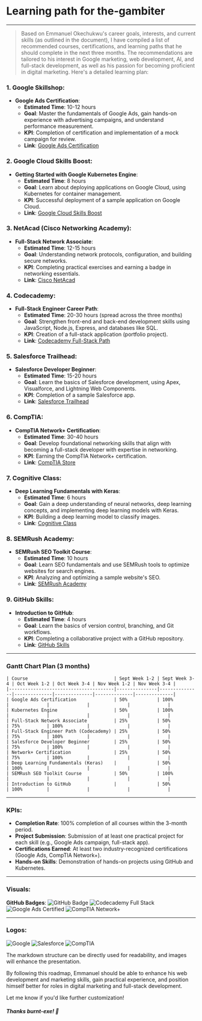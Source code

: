 # Learning path for the-gambiter
---

>Based on Emmanuel Okechukwu's career goals, interests, and current skills (as outlined in the document), I have compiled a list of recommended courses, certifications, and learning paths that he should complete in the next three months. The recommendations are tailored to his interest in Google marketing, web development, AI, and full-stack development, as well as his passion for becoming proficient in digital marketing. Here's a detailed learning plan:

### 1. **Google Skillshop**:
   - **Google Ads Certification**:
     - **Estimated Time**: 10-12 hours
     - **Goal**: Master the fundamentals of Google Ads, gain hands-on experience with advertising campaigns, and understand performance measurement.
     - **KPI**: Completion of certification and implementation of a mock campaign for review.
     - **Link**: [Google Ads Certification](https://skillshop.withgoogle.com/)

### 2. **Google Cloud Skills Boost**:
   - **Getting Started with Google Kubernetes Engine**:
     - **Estimated Time**: 8 hours
     - **Goal**: Learn about deploying applications on Google Cloud, using Kubernetes for container management.
     - **KPI**: Successful deployment of a sample application on Google Cloud.
     - **Link**: [Google Cloud Skills Boost](https://www.cloudskillsboost.google/)

### 3. **NetAcad (Cisco Networking Academy)**:
   - **Full-Stack Network Associate**:
     - **Estimated Time**: 12-15 hours
     - **Goal**: Understanding network protocols, configuration, and building secure networks.
     - **KPI**: Completing practical exercises and earning a badge in networking essentials.
     - **Link**: [Cisco NetAcad](https://www.netacad.com/)

### 4. **Codecademy**:
   - **Full-Stack Engineer Career Path**:
     - **Estimated Time**: 20-30 hours (spread across the three months)
     - **Goal**: Strengthen front-end and back-end development skills using JavaScript, Node.js, Express, and databases like SQL.
     - **KPI**: Creation of a full-stack application (portfolio project).
     - **Link**: [Codecademy Full-Stack Path](https://www.codecademy.com/)

### 5. **Salesforce Trailhead**:
   - **Salesforce Developer Beginner**:
     - **Estimated Time**: 15-20 hours
     - **Goal**: Learn the basics of Salesforce development, using Apex, Visualforce, and Lightning Web Components.
     - **KPI**: Completion of a sample Salesforce app.
     - **Link**: [Salesforce Trailhead](https://trailhead.salesforce.com/)

### 6. **CompTIA**:
   - **CompTIA Network+ Certification**:
     - **Estimated Time**: 30-40 hours
     - **Goal**: Develop foundational networking skills that align with becoming a full-stack developer with expertise in networking.
     - **KPI**: Earning the CompTIA Network+ certification.
     - **Link**: [CompTIA Store](https://store.comptia.org/)

### 7. **Cognitive Class**:
   - **Deep Learning Fundamentals with Keras**:
     - **Estimated Time**: 6 hours
     - **Goal**: Gain a deep understanding of neural networks, deep learning concepts, and implementing deep learning models with Keras.
     - **KPI**: Building a deep learning model to classify images.
     - **Link**: [Cognitive Class](https://cognitiveclass.ai/)

### 8. **SEMRush Academy**:
   - **SEMRush SEO Toolkit Course**:
     - **Estimated Time**: 10 hours
     - **Goal**: Learn SEO fundamentals and use SEMRush tools to optimize websites for search engines.
     - **KPI**: Analyzing and optimizing a sample website's SEO.
     - **Link**: [SEMRush Academy](https://www.semrush.com/academy/)

### 9. **GitHub Skills**:
   - **Introduction to GitHub**:
     - **Estimated Time**: 4 hours
     - **Goal**: Learn the basics of version control, branching, and Git workflows.
     - **KPI**: Completing a collaborative project with a GitHub repository.
     - **Link**: [GitHub Skills](https://skills.github.com/)

---

### **Gantt Chart Plan (3 months)**

```plaintext
| Course                                | Sept Week 1-2 | Sept Week 3-4 | Oct Week 1-2 | Oct Week 3-4 | Nov Week 1-2 | Nov Week 3-4 |
|---------------------------------------|---------------|---------------|--------------|--------------|--------------|--------------|
| Google Ads Certification              | 50%           | 100%          |              |              |              |              |
| Kubernetes Engine                     | 50%           | 100%          |              |              |              |              |
| Full-Stack Network Associate          | 25%           | 50%           | 75%          | 100%         |              |              |
| Full-Stack Engineer Path (Codecademy) | 25%           | 50%           | 75%          | 100%         |              |              |
| Salesforce Developer Beginner         | 25%           | 50%           | 75%          | 100%         |              |              |
| Network+ Certification                | 25%           | 50%           | 75%          | 100%         |              |              |
| Deep Learning Fundamentals (Keras)    |               | 50%           | 100%         |              |              |              |
| SEMRush SEO Toolkit Course            | 50%           | 100%          |              |              |              |              |
| Introduction to GitHub                |               | 50%           | 100%         |              |              |              |
```

---

### **KPIs**:
- **Completion Rate**: 100% completion of all courses within the 3-month period.
- **Project Submission**: Submission of at least one practical project for each skill (e.g., Google Ads campaign, full-stack app).
- **Certifications Earned**: At least two industry-recognized certifications (Google Ads, CompTIA Network+).
- **Hands-on Skills**: Demonstration of hands-on projects using GitHub and Kubernetes.

---

### **Visuals**:
**GitHub Badges**:
![GitHub Badge](https://img.shields.io/badge/GitHub-Introduction-blue)
![Codecademy Full Stack](https://img.shields.io/badge/Codecademy-FullStack-green)
![Google Ads Certified](https://img.shields.io/badge/Google-AdsCertified-blue)
![CompTIA Network+](https://img.shields.io/badge/CompTIA-Network+-red)

---

### **Logos**:
![Google](https://upload.wikimedia.org/wikipedia/commons/4/4a/Logo_2013_Google.png)
![Salesforce](https://www.salesforce.com/news/wp-content/uploads/sites/3/2021/05/Salesforce-logo.jpg?w=1334&h=750)
![CompTIA](https://comptiacdn.azureedge.net/webcontent/images/default-source/mainsitetemplateimages/comptia_logo_cmyk36b98240e2b544eabe240e93e723777e.svg?sfvrsn=da0cc6d4_2)

The markdown structure can be directly used for readability, and images will enhance the presentation.

By following this roadmap, Emmanuel should be able to enhance his web development and marketing skills, gain practical experience, and position himself better for roles in digital marketing and full-stack development.

Let me know if you'd like further customization!

##### *Thanks burnt-exe!* 🥇

